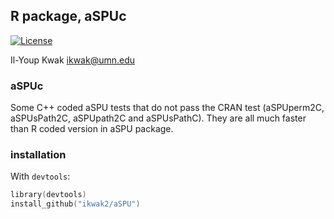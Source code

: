 ## R package, aSPUc

[![License](https://img.shields.io/badge/license-GPL%203-brightgreen.svg)](http://www.gnu.org/licenses/gpl-3.0.html) 

Il-Youp Kwak <ikwak@umn.edu>


### aSPUc

Some C++ coded aSPU tests that do not pass the CRAN test (aSPUperm2C, aSPUsPath2C, aSPUpath2C and aSPUsPathC). They are all much faster than R coded version in aSPU package.

### installation
With `devtools`:
```S
library(devtools)
install_github("ikwak2/aSPU")
```

